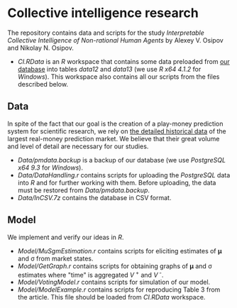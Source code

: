 # Collective intelligence research
The repository contains data and scripts for the study _Interpretable Collective Intelligence of Non-rational Human Agents_ by Alexey V. Osipov and Nikolay N. Osipov.
* _CI.RData_ is an _R_ workspace that contains some data preloaded from [our database](https://github.com/nicknick85/Prediction-Systems-Research/tree/master/Data) into tables _data12_ and _data13_ (we use _R x64 4.1.2_ for _Windows_). This workspace also contains all our scripts from the files described below.
## Data
In spite of the fact that our goal is the creation of a play-money prediction system for scientific research, we rely on [the detailed historical data](https://github.com/nicknick85/Prediction-Systems-Research/tree/master/Data) of the largest real-money prediction market. We believe that their great volume and level of detail are necessary for our studies.
* _Data/pmdata.backup_ is a backup of our database (we use _PostgreSQL x64 9.3_ for _Windows_).
* _Data/DataHandling.r_ contains scripts for uploading the _PostgreSQL_ data into _R_ and for further working with them. Before uploading, the data must be restored from _Data/pmdata.backup_.
* _Data/InCSV.7z_ contains the database in CSV format.
## Model
We implement and verify our ideas in _R_.
* _Model/MuSgmEstimation.r_ contains scripts for eliciting estimates of __&mu;__ and &sigma; from market states.
* _Model/GetGraph.r_ contains scripts for obtaining graphs of __&mu;__ and &sigma; estimates where "time" is aggregated _V_<sup>&nbsp;+</sup> and&nbsp;_V_<sup>&nbsp;-</sup>.
* _Model/VotingModel.r_ contains scripts for simulation of our model.
* _Model/ModelExample.r_ contains scripts for reproducing Table 3 from the article. This file should be loaded from _CI.RData_ workspace.
